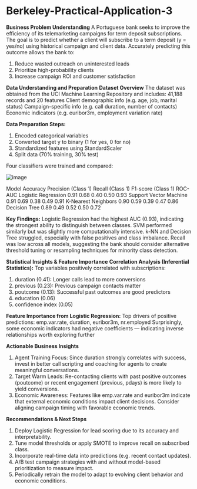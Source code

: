 # Berkeley-Practical-Application-3

**Business Problem Understanding**
A Portuguese bank seeks to improve the efficiency of its telemarketing campaigns for term deposit subscriptions. The goal is to predict whether a client will subscribe to a term deposit (y = yes/no) using historical campaign and client data. Accurately predicting this outcome allows the bank to:
1. Reduce wasted outreach on uninterested leads
2. Prioritize high-probability clients
3. Increase campaign ROI and customer satisfaction



**Data Understanding and Preparation**
**Dataset Overview**
The dataset was obtained from the UCI Machine Learning Repository and includes:
41,188 records and 20 features
Client demographic info (e.g. age, job, marital status)
Campaign-specific info (e.g. call duration, number of contacts)
Economic indicators (e.g. euribor3m, employment variation rate)

**Data Preparation Steps:**
1. Encoded categorical variables
2. Converted target y to binary (1 for yes, 0 for no)
3. Standardized features using StandardScaler
4. Split data (70% training, 30% test)


Four classifiers were trained and compared:

![image](https://github.com/user-attachments/assets/148ee756-91e5-4f68-8f0f-ac71f2ea661e)


Model	Accuracy	Precision (Class 1)	Recall (Class 1)	F1-score (Class 1)	ROC-AUC
Logistic Regression	0.91	0.68	0.40	0.50	0.93
Support Vector Machine	0.91	0.69	0.38	0.49	0.91
K-Nearest Neighbors	0.90	0.59	0.39	0.47	0.86
Decision Tree	0.89	0.49	0.52	0.50	0.72

**Key Findings:**
Logistic Regression had the highest AUC (0.93), indicating the strongest ability to distinguish between classes.
SVM performed similarly but was slightly more computationally intensive.
k-NN and Decision Tree struggled, especially with false positives and class imbalance.
Recall was low across all models, suggesting the bank should consider alternative threshold tuning or resampling techniques for minority class detection.

**Statistical Insights & Feature Importance**
**Correlation Analysis (Inferential Statistics):**
Top variables positively correlated with subscriptions:
1. duration (0.41): Longer calls lead to more conversions
2. previous (0.23): Previous campaign contacts matter
3. poutcome (0.13): Successful past outcomes are good predictors
4. education (0.06)
5. confidence index (0.05)

**Feature Importance from Logistic Regression:**
Top drivers of positive predictions:
emp.var.rate, duration, euribor3m, nr.employed
Surprisingly, some economic indicators had negative coefficients — indicating inverse relationships worth exploring further


 **Actionable Business Insights**
1. Agent Training Focus: Since duration strongly correlates with success, invest in better call scripting and coaching for agents to create meaningful conversations.
2. Target Warm Leads: Re-contacting clients with past positive outcomes (poutcome) or recent engagement (previous, pdays) is more likely to yield conversions.
3. Economic Awareness: Features like emp.var.rate and euribor3m indicate that external economic conditions impact client decisions. Consider aligning campaign timing with favorable economic trends.


**Recommendations & Next Steps**
1. Deploy Logistic Regression for lead scoring due to its accuracy and interpretability.
2. Tune model thresholds or apply SMOTE to improve recall on subscribed class.
3. Incorporate real-time data into predictions (e.g. recent contact updates).
4. A/B test campaign strategies with and without model-based prioritization to measure impact.
5. Periodically retrain the model to adapt to evolving client behavior and economic conditions.
